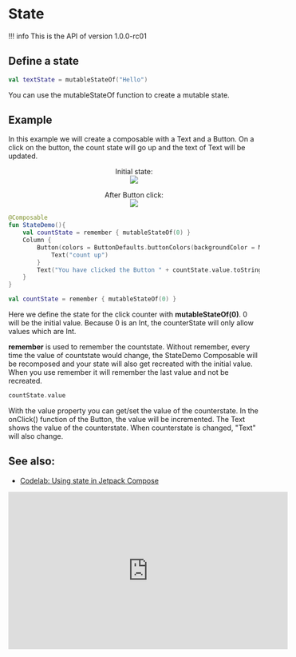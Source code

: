 # State
!!! info
    This is the API of version 1.0.0-rc01

## Define a state
```kotlin
val textState = mutableStateOf("Hello")
```

You can use the mutableStateOf function to create a mutable state.


## Example
In this example we will create a composable with a Text and a Button. On a click on the button, the count state will go up and the text of Text will be updated.

<p align="center">
Initial state:<br>
  <img src ="{{ site.images }}/general/state/state1.png"  />
</p>

<p align="center">
After Button click:<br>
  <img src ="{{ site.images }}/general/state/state2.png"  />
</p>



```kotlin
@Composable
fun StateDemo(){
    val countState = remember { mutableStateOf(0) }
    Column {
        Button(colors = ButtonDefaults.buttonColors(backgroundColor = MaterialTheme.colors.secondary), onClick = { countState.value++ }) {
            Text("count up")
        }
        Text("You have clicked the Button " + countState.value.toString() + " times")
    }
}

```

```kotlin
val countState = remember { mutableStateOf(0) }
```

Here we define the state for the click counter with **mutableStateOf(0)**. 0 will be the initial value. Because 0 is an Int, the counterState will only allow values which are Int.

**remember** is used to remember the countstate. Without remember, every time the value of countstate would change, the StateDemo Composable will be recomposed and your state will also
get recreated with the initial value. When you use remember it will remember the last value and not be recreated.

```kotlin
countState.value
```
With the value property you can get/set the value of the counterstate. In the onClick() function of the Button, the value will be incremented. The Text shows the value of the counterstate. When counterstate is changed, 
"Text" will also change.


## See also:
* [Codelab: Using state in Jetpack Compose](https://developer.android.com/codelabs/jetpack-compose-state#0)
<iframe width="560" height="315" src="https://www.youtube-nocookie.com/embed/mymWGMy9pYI" title="YouTube video player" frameborder="0" allow="accelerometer; autoplay; clipboard-write; encrypted-media; gyroscope; picture-in-picture" allowfullscreen></iframe>

